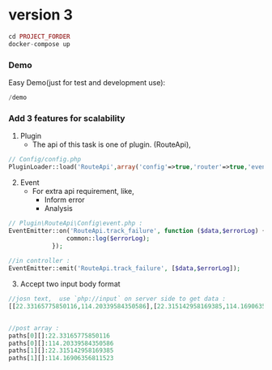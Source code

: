 # version 3

```php
cd PROJECT_FORDER
docker-compose up
```
### Demo
Easy Demo(just for test and development use):
```php
/demo
```




### Add 3 features for scalability
  1. Plugin
		- The api of this task is one of plugin. (RouteApi),
```php
// Config/config.php
PluginLoader::load('RouteApi',array('config'=>true,'router'=>true,'event'=>true));
```
  2. Event
		- For extra api requirement, like,
			- Inform error
			- Analysis
```php
// Plugin\RouteApi\Config\event.php :
EventEmitter::on('RouteApi.track_failure', function ($data,$errorLog) {
				common::log($errorLog);
			});
      
//in controller :
EventEmitter::emit('RouteApi.track_failure', [$data,$errorLog]);
```
  3. Accept two input body format
```php
//josn text,  use `php://input` on server side to get data :
[[22.33165775850116,114.20339584350586],[22.315142958169385,114.16906356811523]]


//post array :
paths[0][]:22.33165775850116
paths[0][]:114.20339584350586
paths[1][]:22.315142958169385
paths[1][]:114.16906356811523
```
	
